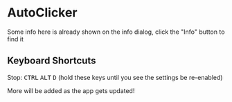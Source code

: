# AutoClicker
Some info here is already shown on the info dialog, click the "Info" button to find it

## Keyboard Shortcuts
Stop: <kbd>CTRL</kbd> <kbd>ALT</kbd> <kbd>D</kbd> (hold these keys until you see the settings be re-enabled)

More will be added as the app gets updated!